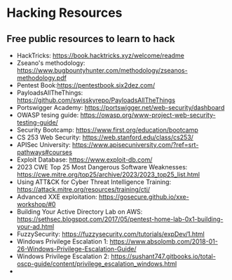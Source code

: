 # Hacking Resources
## Free public resources to learn to hack

* HackTricks: https://book.hacktricks.xyz/welcome/readme
* Zseano's methodology: https://www.bugbountyhunter.com/methodology/zseanos-methodology.pdf
* Pentest Book:https://pentestbook.six2dez.com/
* PayloadsAllTheThings: https://github.com/swisskyrepo/PayloadsAllTheThings
* Portswigger Academy: https://portswigger.net/web-security/dashboard
* OWASP tesing guide: https://owasp.org/www-project-web-security-testing-guide/
* Security Bootcamp: https://www.first.org/education/bootcamp
* CS 253 Web Security: https://web.stanford.edu/class/cs253/
* APISec University: https://www.apisecuniversity.com/?ref=srt-pathways#courses
* Exploit Database: https://www.exploit-db.com/
* 2023 CWE Top 25 Most Dangerous Software Weaknesses: https://cwe.mitre.org/top25/archive/2023/2023_top25_list.html
* Using ATT&CK for Cyber Threat Intelligence Training: https://attack.mitre.org/resources/training/cti/
* Advanced XXE exploitation: https://gosecure.github.io/xxe-workshop/#0
* Building Your Active Directory Lab on AWS: https://sethsec.blogspot.com/2017/05/pentest-home-lab-0x1-building-your-ad.html
* FuzzySecurity: https://fuzzysecurity.com/tutorials/expDev/1.html
* Windows Privilege Escalation 1: https://www.absolomb.com/2018-01-26-Windows-Privilege-Escalation-Guide/
* Windows Privilege Escalation 2: https://sushant747.gitbooks.io/total-oscp-guide/content/privilege_escalation_windows.html
* 
